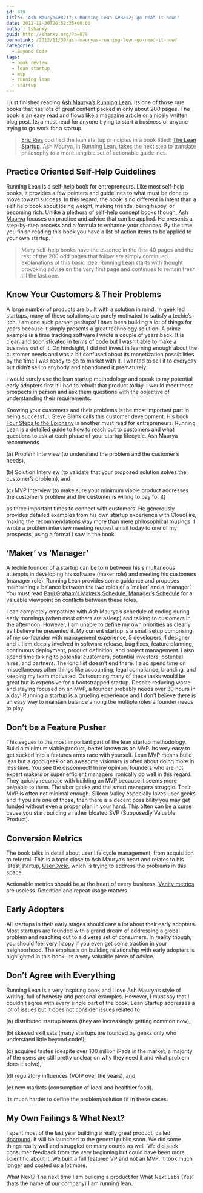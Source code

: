 ```yaml
---
id: 879
title: 'Ash Maurya&#8217;s Running Lean &#8212; go read it now!'
date: 2012-11-30T20:52:35+00:00
author: tshanky
guid: http://shanky.org/?p=879
permalink: /2012/11/30/ash-mauryas-running-lean-go-read-it-now/
categories:
  - Beyond Code
tags:
  - book review
  - lean startup
  - mvp
  - running lean
  - startup
---
```

I just finished reading <a title="Running Lean" href="http://runninglean.co/" target="_blank">Ash Maurya&#8217;s Running Lean</a>. Its one of those rare books that has lots of great content packed in only about 200 pages. The book is an easy read and flows like a magazine article or a nicely written blog post. Its a must read for anyone trying to start a business or anyone trying to go work for a startup.

> <a href="http://www.startuplessonslearned.com/" title="Startup Lessons Learned by Eric Ries" target="_blank">Eric Ries</a> codified the lean startup principles in a book titled: <a href="http://theleanstartup.com/" title="The Lean Startup" target="_blank">The Lean Startup</a>. Ash Maurya, in Running Lean, takes the next step to translate philosophy to a more tangible set of actionable guidelines.

## Practice Oriented Self-Help Guidelines

Running Lean is a self-help book for entrepreneurs. Like most self-help books, it provides a few pointers and guidelines to what must be done to move toward success. In this regard, the book is no different in intent than a self help book about losing weight, making friends, being happy, or becoming rich. Unlike a plethora of self-help concept books though, <a href="http://www.ashmaurya.com/" title="Ash Maurya" target="_blank">Ash Maurya</a> focuses on practice and advice that can be applied. He presents a step-by-step process and a formula to enhance your chances. By the time you finish reading this book you have a list of action items to be applied to your own startup.

> Many self-help books have the essence in the first 40 pages and the rest of the 200 odd pages that follow are simply continued explanations of this basic idea. Running Lean starts with thought provoking advise on the very first page and continues to remain fresh till the last one.

## Know Your Customers & Their Problems

A large number of products are built with a solution in mind. In geek led startups, many of these solutions are purely motivated to satisfy a techie&#8217;s itch. I am one such person perhaps! I have been building a lot of things for years because it simply presents a great technology solution. A prime example is a time tracking software I wrote a couple of years back. It is clean and sophisticated in terms of code but I wasn&#8217;t able to make a business out of it. On hindsight, I did not invest in learning enough about the customer needs and was a bit confused about its monetization possibilities by the time I was ready to go to market with it. I wanted to sell it to everyday but didn&#8217;t sell to anybody and abandoned it prematurely.

I would surely use the lean startup methodology and speak to my potential early adopters first if I had to rebuilt that product today. I would meet these prospects in person and ask them questions with the objective of understanding their requirements. 

Knowing your customers and their problems is the most important part in being successful. Steve Blank calls this customer development. His book <a href="http://www.cafepress.com/kandsranch" title="Four Steps to the Epiphany" target="_blank">Four Steps to the Epiphany</a> is another must read for entrepreneurs. Running Lean is a detailed guide to how to reach out to customers and what questions to ask at each phase of your startup lifecycle. Ash Maurya recommends
  
(a) Problem Interview (to understand the problem and the customer&#8217;s needs),
  
(b) Solution Interview (to validate that your proposed solution solves the customer&#8217;s problem), and
  
(c) MVP Interview (to make sure your minimum viable product addresses the customer&#8217;s problem and the customer is willing to pay for it)
  
as three important times to connect with customers. He generously provides detailed examples from his own startup experience with CloudFire, making the recommendations way more than mere philosophical musings. I wrote a problem interview meeting request email today to one of my prospects, using a format I saw in the book. 

## &#8216;Maker&#8217; vs &#8216;Manager&#8217;

A techie founder of a startup can be torn between his simultaneous attempts in developing his software (maker role) and meeting his customers (manager role). Running Lean provides some guidance and proposes maintaining a balance between the two roles of a &#8216;maker&#8217; and a &#8216;manager&#8217;. You must read <a href="http://www.paulgraham.com/makersschedule.html" title="Maker's Schedule, Manager's Schedule" target="_blank">Paul Graham&#8217;s Maker&#8217;s Schedule, Manager&#8217;s Schedule</a> for a valuable viewpoint on conflicts between these roles.

I can completely empathize with Ash Maurya&#8217;s schedule of coding during early mornings (when most others are asleep) and talking to customers in the afternoon. However, I am unable to define my own priorities as clearly as I believe he presented it. My current startup is a small setup comprising of my co-founder with management experience, 5 developers, 1 designer and I. I am deeply involved in software release, bug fixes, feature planning, continuous deployment, product definition, and project management. I also spend time talking to potential customers, potential investors, potential hires, and partners. The long list doesn&#8217;t end there. I also spend time on miscellaneous other things like accounting, legal compliance, branding, and keeping my team motivated. Outsourcing many of these tasks would be great but is expensive for a bootstrapped startup. Despite reducing waste and staying focused on an MVP, a founder probably needs over 30 hours in a day! Running a startup is a grueling experience and I don&#8217;t believe there is an easy way to maintain balance among the multiple roles a founder needs to play.

## Don&#8217;t be a Feature Pusher

This segues to the most important part of the lean startup methodology. Build a minimum viable product, better known as an MVP. Its very easy to get sucked into a features arms race with yourself. Lean MVP means build less but a good geek or an awesome visionary is often about doing more in less time. You see the disconnect! In my opinion, founders who are not expert makers or super efficient managers ironically do well in this regard. They quickly reconcile with building an MVP because it seems more palpable to them. The uber geeks and the smart managers struggle. Their MVP is often not minimal enough. Silicon Valley especially loves uber geeks and if you are one of those, then there is a decent possibility you may get funded without even a proper plan in your hand. This often can be a curse cause you start building a rather bloated SVP (Supposedly Valuable Product).

## Conversion Metrics

The book talks in detail about user life cycle management, from acquisition to referral. This is a topic close to Ash Maurya&#8217;s heart and relates to his latest startup, <a href="http://usercycle.com" title="USERcycle" target="_blank">UserCycle</a>, which is trying to address the problems in this space.

Actionable metrics should be at the heart of every business. <a href="http://techcrunch.com/2011/07/30/vanity-metrics/" title="Don’t Be Fooled By Vanity Metrics" target="_blank">Vanity metrics</a> are useless. Retention and repeat usage matters. 

## Early Adopters

All startups in their early stages should care a lot about their early adopters. Most startups are founded with a grand dream of addressing a global problem and reaching out to a diverse set of consumers. In reality though, you should feel very happy if you even get some traction in your neighborhood. The emphasis on building relationship with early adopters is highlighted in this book. Its a very valuable piece of advice.

## Don&#8217;t Agree with Everything

Running Lean is a very inspiring book and I love Ash Maurya&#8217;s style of writing, full of honesty and personal examples. However, I must say that I couldn&#8217;t agree with every single part of the book. Lean Startup addresses a lot of issues but it does not consider issues related to
  
(a) distributed startup teams (they are increasingly getting common now),
  
(b) skewed skill sets (many startups are founded by geeks only who understand little beyond code!),
  
(c) acquired tastes (despite over 100 million iPads in the market, a majority of the users are still pretty unclear on why they need it and what problem does it solve),
  
(d) regulatory influences (VOIP over the years), and
  
(e) new markets (consumption of local and healthier food).

Its much harder to define the problem/solution fit in these cases.

## My Own Failings & What Next?

I spent most of the last year building a really great product, called <a href="http://www.doaround.com" title="doaround" target="_blank">doaround</a>. It will be launched to the general public soon. We did some things really well and struggled on many counts as well. We did seek consumer feedback from the very beginning but could have been more scientific about it. We built a full featured VP and not an MVP. It took much longer and costed us a lot more.

What Next? The next time I am building a product for What Next Labs (Yes! thats the name of our company) I am running lean.